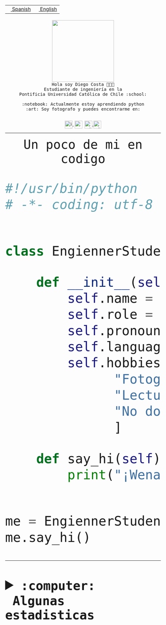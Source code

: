 <table border="0"  align="right">
 <tr><td><a href="README.md"><img src="https://upload.wikimedia.org/wikipedia/commons/thumb/8/89/Bandera_de_Espa%C3%B1a.svg/1200px-Bandera_de_Espa%C3%B1a.svg.png" height="10"> Spanish</a></td>
 <td><a href="README.en.md"><img src="https://upload.wikimedia.org/wikipedia/commons/a/a4/Flag_of_the_United_States.svg" height="10"> English</a></td></tr>
</table><br><br><br>


<p align="center">
  <img src="https://github.com/diegocostares/diegocostares/blob/main/Images/aaa2.gif?raw=true" height="200px">
  <br><samp>
    Hola soy Diego Costa 👨🏻‍💻<br>
    Estudiante de ingeniería en la <br>
    Pontificia Universidad Católica de Chile :school:<br>
  <br>
    :notebook: Actualmente estoy aprendiendo python <br>
    :art: Soy fotografo y puedes encontrarme en: <br>
  <br></samp>
  
</p>

<p align="center">
   <a href="https://instagram.com/diegocosta_no" target="blank">
    <img 
    align="center" src="https://cdn.jsdelivr.net/npm/simple-icons@3.0.1/icons/instagram.svg" alt="instagram" height="25px" width="25px" />
  </a>
  <a style="border: 3px solid; color: white;"href="https://t.me/diegocosta_no" target="blank">
  <img
  align="center" alt="Telegram" width="25px" src="https://icons-for-free.com/iconfiles/png/512/Telegram-1324888767380505522.png" />
</a>
<a href="https://api.whatsapp.com/send?phone=56971897835&text=Hola!" target="blank">
  <img
  align="center" alt="wtsp" width="25px" src="https://img.icons8.com/pastel-glyph/2x/whatsapp--v2.png" />
</a>
<a href="https://www.linkedin.com/in/diego-costa-786249213/" target="blank">
  <img
  align="center" alt="wtsp" width="25px" src="https://img.icons8.com/metro/452/linkedin.png" />
</a>

  </a>
</p>

---


<p align="center"><font size="25"><samp>Un poco de mi en codigo</samp></front></p>


```python
#!/usr/bin/python
# -*- coding: utf-8 -*-


class EngiennerStudent:

    def __init__(self):
        self.name = "Diego Costa"
        self.role = "Estudiante"
        self.pronouns = "he/him"
        self.language_spoken = ["es_CL", "en_US"]
        self.hobbies = [
              "Fotografia",
              "Lectura",
              "No dormir",
              ]

    def say_hi(self):
        print("¡Wena mundo!")


me = EngiennerStudent()
me.say_hi()
```
---
<details>
  <summary><b><samp>:computer: &nbsp;Algunas estadisticas</samp></b></summary>
  <br/></p>

<!--START_SECTION:waka-->
![Code Time](http://img.shields.io/badge/Code%20Time-773%20hrs%2044%20mins-blue)

**Soy nocturno 🦉** 

```text
🌞 Mañana                 8 commits           ░░░░░░░░░░░░░░░░░░░░░░░░░   01.15 % 
🌆 Día                    225 commits         ████████░░░░░░░░░░░░░░░░░   32.37 % 
🌃 Tarde                  271 commits         ██████████░░░░░░░░░░░░░░░   38.99 % 
🌙 Noche                  191 commits         ███████░░░░░░░░░░░░░░░░░░   27.48 % 
```
📅 **Soy más productivo los Miércoles** 

```text
Lunes                    87 commits          ███░░░░░░░░░░░░░░░░░░░░░░   12.52 % 
Martes                   91 commits          ███░░░░░░░░░░░░░░░░░░░░░░   13.09 % 
Miércoles                146 commits         █████░░░░░░░░░░░░░░░░░░░░   21.01 % 
Jueves                   87 commits          ███░░░░░░░░░░░░░░░░░░░░░░   12.52 % 
Viernes                  63 commits          ██░░░░░░░░░░░░░░░░░░░░░░░   09.06 % 
Sábado                   91 commits          ███░░░░░░░░░░░░░░░░░░░░░░   13.09 % 
Domingo                  130 commits         █████░░░░░░░░░░░░░░░░░░░░   18.71 % 
```


📊 **Esta semana me dediqué a** 

```text
🐱‍💻 Proyectos: 
practisely               47 mins             █████████████████████████   100.00 % 
```


 Last Updated on 04/03/2023 16:26:26 UTC
<!--END_SECTION:waka-->
  
  

<p align="center"> <img src="https://github-readme-stats.vercel.app/api?username=diegocostares&show_icons=true&theme=ayu-mirage" alt="abhisheknaiidu" /></p>
 
</details>
